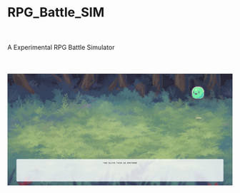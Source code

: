 # RPG_Battle_SIM
<br>
<br>
A Experimental RPG Battle Simulator<br><br><br><br>
<img src="assets/DEMO.PNG">
